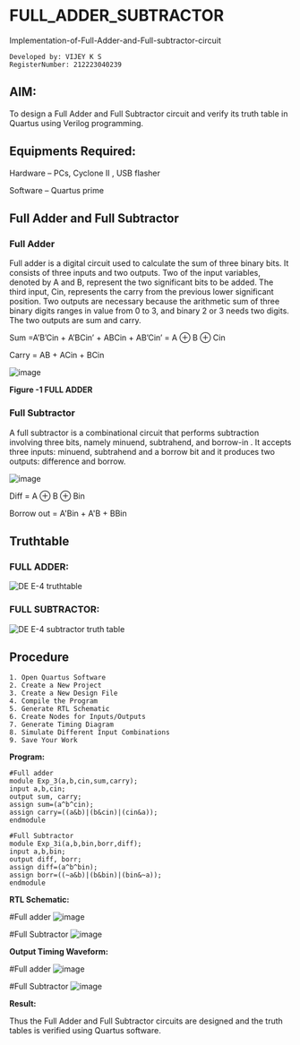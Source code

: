 # FULL_ADDER_SUBTRACTOR
Implementation-of-Full-Adder-and-Full-subtractor-circuit


```
Developed by: VIJEY K S
RegisterNumber: 212223040239
```

## **AIM:**

To design a Full Adder and Full Subtractor circuit and verify its truth table in Quartus using Verilog programming.

## **Equipments Required:**

Hardware – PCs, Cyclone II , USB flasher

Software – Quartus prime

## **Full Adder and Full Subtractor**

### **Full Adder**

Full adder is a digital circuit used to calculate the sum of three binary bits. It consists of three inputs and two outputs. Two of the input variables, denoted by A and B, represent the two significant bits to be added. The third input, Cin, represents the carry from the previous lower significant position. Two outputs are necessary because the arithmetic sum of three binary digits ranges in value from 0 to 3, and binary 2 or 3 needs two digits. The two outputs are sum and carry.

Sum =A’B’Cin + A’BCin’ + ABCin + AB’Cin’ = A ⊕ B ⊕ Cin 

Carry = AB + ACin + BCin

![image](https://github.com/naavaneetha/FULL_ADDER_SUBTRACTOR/assets/154305477/0f30ba51-5ffb-4198-845f-18e054f675e7)

**Figure -1 FULL ADDER**

### **Full Subtractor**

A full subtractor is a combinational circuit that performs subtraction involving three bits, namely minuend, subtrahend, and borrow-in . It accepts three inputs: minuend, subtrahend and a borrow bit and it produces two outputs: difference and borrow.

![image](https://github.com/naavaneetha/FULL_ADDER_SUBTRACTOR/assets/154305477/02b24f51-ab51-4304-9ad6-7b81ffc1ead5)

Diff = A ⊕ B ⊕ Bin 

Borrow out = A'Bin + A'B + BBin

## **Truthtable**

### **FULL ADDER:**

![DE E-4 truthtable](https://github.com/04Varsha/FULL_ADDER_SUBTRACTOR/assets/149035374/7116d2bf-8e90-4e96-bfd5-d62af11a317a)

### **FULL SUBTRACTOR:**

![DE E-4 subtractor truth table](https://github.com/04Varsha/FULL_ADDER_SUBTRACTOR/assets/149035374/33d8ba16-9169-40b0-8696-3bb8e5c3a0b7)

## **Procedure**
```
1. Open Quartus Software   
2. Create a New Project  
3. Create a New Design File  
4. Compile the Program  
5. Generate RTL Schematic  
6. Create Nodes for Inputs/Outputs  
7. Generate Timing Diagram  
8. Simulate Different Input Combinations  
9. Save Your Work  
```

**Program:**

```
#Full adder
module Exp_3(a,b,cin,sum,carry);
input a,b,cin;
output sum, carry;
assign sum=(a^b^cin);
assign carry=((a&b)|(b&cin)|(cin&a));
endmodule

#Full Subtractor
module Exp_3i(a,b,bin,borr,diff);
input a,b,bin;
output diff, borr;
assign diff=(a^b^bin);
assign borr=((~a&b)|(b&bin)|(bin&~a));
endmodule
```
**RTL Schematic:**

#Full adder
![image](https://github.com/user-attachments/assets/65ea7866-f870-46af-b3ff-701110d5aba0)

#Full Subtractor
![image](https://github.com/user-attachments/assets/3d25a5a9-a73d-466c-ba45-c6106c943439)

**Output Timing Waveform:**

#Full adder
![image](https://github.com/user-attachments/assets/dfbeb61e-332a-49c7-883e-95bbca55b117)

#Full Subtractor
![image](https://github.com/user-attachments/assets/db5b7fb0-37a7-41e5-8bf4-8f83a2fae7c6)

**Result:**

Thus the Full Adder and Full Subtractor circuits are designed and the truth tables is verified using Quartus software.



